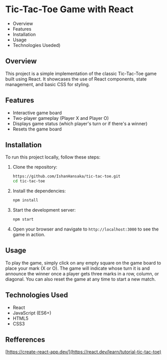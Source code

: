 # Tic-Tac-Toe Game with React

- Overview
- Features
- Installation
- Usage
- Technologies Useded)

## Overview
This project is a simple implementation of the classic Tic-Tac-Toe game built using React. It showcases the use of React components, state management, and basic CSS for styling.

## Features
- Interactive game board
- Two-player gameplay (Player X and Player O)
- Displays game status (which player's turn or if there's a winner)
- Resets the game board
  
## Installation
To run this project locally, follow these steps:

1. Clone the repository:
    ```bash
    https://github.com/IshanHansaka/tic-tac-toe.git
    cd tic-tac-toe
    ```

2. Install the dependencies:
    ```bash
    npm install
    ```

3. Start the development server:
    ```bash
    npm start
    ```

4. Open your browser and navigate to `http://localhost:3000` to see the game in action.

## Usage
To play the game, simply click on any empty square on the game board to place your mark (X or O). The game will indicate whose turn it is and announce the winner once a player gets three marks in a row, column, or diagonal. You can also reset the game at any time to start a new match.

## Technologies Used
- React
- JavaScript (ES6+)
- HTML5
- CSS3

## Refferences
[https://create-react-app.dev/](https://react.dev/learn/tutorial-tic-tac-toe)

